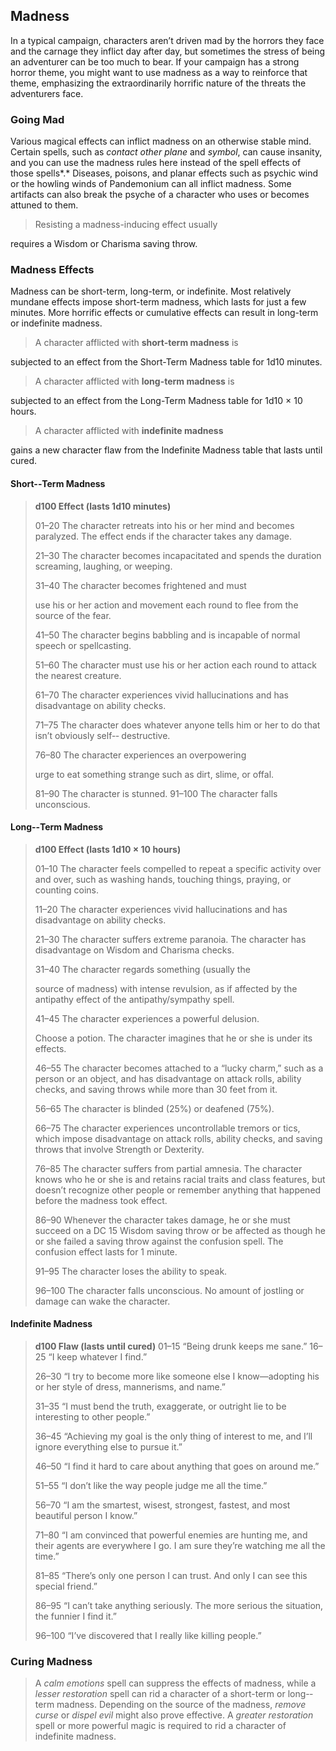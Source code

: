 Madness
-------

In a typical campaign, characters aren’t driven mad by the horrors they
face and the carnage they inflict day after day, but sometimes the
stress of being an adventurer can be too much to bear. If your campaign
has a strong horror theme, you might want to use madness as a way to
reinforce that theme, emphasizing the extraordinarily horrific nature of
the threats the adventurers face.

### Going Mad

Various magical effects can inflict madness on an otherwise stable mind.
Certain spells, such as *contact other plane* and *symbol*, can cause
insanity, and you can use the madness rules here instead of the spell
effects of those spells*.* Diseases, poisons, and planar effects such as
psychic wind or the howling winds of Pandemonium can all inflict
madness. Some artifacts can also break the psyche of a character who
uses or becomes attuned to them.

> Resisting a madness-­inducing effect usually

requires a Wisdom or Charisma saving throw.

### Madness Effects

Madness can be short-­term, long-­term, or indefinite. Most
relatively mundane effects impose short-­term madness, which lasts for
just a few minutes. More horrific effects or cumulative effects can
result in long-­term or indefinite madness.

> A character afflicted with **short-­term madness** is

subjected to an effect from the Short-­Term Madness table for 1d10
minutes.

> A character afflicted with **long-­term madness** is

subjected to an effect from the Long-­Term Madness table for 1d10 × 10
hours.

> A character afflicted with **indefinite madness**

gains a new character flaw from the Indefinite Madness table that lasts
until cured.

#### Short-­‐Term Madness

> **d100 Effect (lasts 1d10 minutes)**
>
> 01–20 The character retreats into his or her mind and becomes
> paralyzed. The effect ends if the character takes any damage.
>
> 21–30 The character becomes incapacitated and spends the duration
> screaming, laughing, or weeping.
>
> 31–40 The character becomes frightened and must
>
> use his or her action and movement each round to flee from the source
> of the fear.
>
> 41–50 The character begins babbling and is incapable of normal speech
> or spellcasting.
>
> 51–60 The character must use his or her action each round to attack
> the nearest creature.
>
> 61–70 The character experiences vivid hallucinations and has
> disadvantage on ability checks.
>
> 71–75 The character does whatever anyone tells him or her to do that
> isn’t obviously self-­‐ destructive.
>
> 76–80 The character experiences an overpowering
>
> urge to eat something strange such as dirt, slime, or offal.
>
> 81–90 The character is stunned. 91–100 The character falls
> unconscious.

#### Long-­‐Term Madness

> **d100 Effect (lasts 1d10 × 10 hours)**
>
> 01–10 The character feels compelled to repeat a specific activity over
> and over, such as washing hands, touching things, praying, or counting
> coins.
>
> 11–20 The character experiences vivid hallucinations and has
> disadvantage on ability checks.
>
> 21–30 The character suffers extreme paranoia. The character has
> disadvantage on Wisdom and Charisma checks.
>
> 31–40 The character regards something (usually the
>
> source of madness) with intense revulsion, as if affected by the
> antipathy effect of the antipathy/sympathy spell.
>
> 41–45 The character experiences a powerful delusion.
>
> Choose a potion. The character imagines that he or she is under its
> effects.
>
> 46–55 The character becomes attached to a “lucky charm,” such as a
> person or an object, and has disadvantage on attack rolls, ability
> checks, and saving throws while more than 30 feet from it.
>
> 56–65 The character is blinded (25%) or deafened (75%).
>
> 66–75 The character experiences uncontrollable tremors or tics, which
> impose disadvantage on attack rolls, ability checks, and saving throws
> that involve Strength or Dexterity.
>
> 76–85 The character suffers from partial amnesia. The character knows
> who he or she is and retains racial traits and class features, but
> doesn’t recognize other people or remember anything that happened
> before the madness took effect.
>
> 86–90 Whenever the character takes damage, he or she must succeed on a
> DC 15 Wisdom saving throw or be affected as though he or she failed a
> saving throw against the confusion spell. The confusion effect lasts
> for 1 minute.
>
> 91–95 The character loses the ability to speak.
>
> 96–100 The character falls unconscious. No amount of jostling or
> damage can wake the character.

#### Indefinite Madness

> **d100 Flaw (lasts until cured)** 01–15 “Being drunk keeps me sane.”
> 16–25 “I keep whatever I find.”
>
> 26–30 “I try to become more like someone else I know—adopting his or
> her style of dress, mannerisms, and name.”
>
> 31–35 “I must bend the truth, exaggerate, or outright lie to be
> interesting to other people.”
>
> 36–45 “Achieving my goal is the only thing of interest to me, and I’ll
> ignore everything else to pursue it.”
>
> 46–50 “I find it hard to care about anything that goes on around me.”
>
> 51–55 “I don’t like the way people judge me all the time.”
>
> 56–70 “I am the smartest, wisest, strongest, fastest, and most
> beautiful person I know.”
>
> 71–80 “I am convinced that powerful enemies are hunting me, and their
> agents are everywhere I go. I am sure they’re watching me all the
> time.”
>
> 81–85 “There’s only one person I can trust. And only I can see this
> special friend.”
>
> 86–95 “I can’t take anything seriously. The more serious the
> situation, the funnier I find it.”
>
> 96–100 “I’ve discovered that I really like killing people.”

### Curing Madness

> A *calm emotions* spell can suppress the effects of madness, while a
> *lesser restoration* spell can rid a character of a short-­term or
> long-­term madness. Depending on the source of the madness, *remove
> curse* or *dispel evil* might also prove effective. A *greater
> restoration* spell or more powerful magic is required to rid a
> character of indefinite madness.
